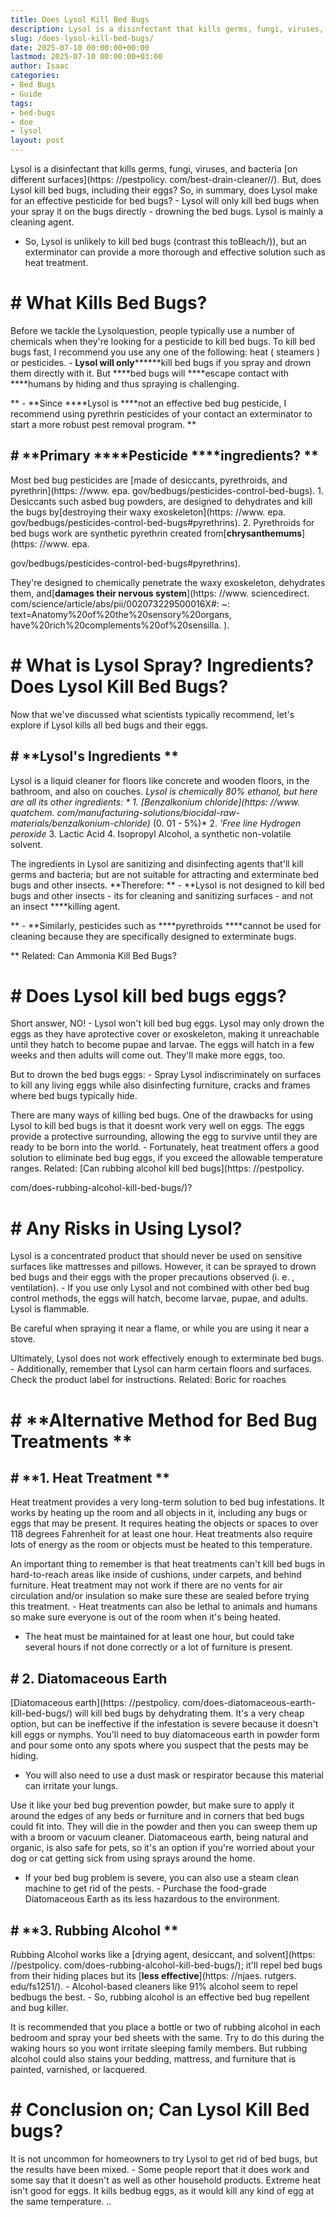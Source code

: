 ```yaml
---
title: Does Lysol Kill Bed Bugs
description: Lysol is a disinfectant that kills germs, fungi, viruses, and bacteria on different surfaces . But, does Lysol kill bed bugs, including their eggs? So, in...
slug: /does-lysol-kill-bed-bugs/
date: 2025-07-10 00:00:00+00:00
lastmod: 2025-07-10 00:00:00+03:00
author: Isaac
categories:
- Bed Bugs
- Guide
tags:
- bed-bugs
- doe
- lysol
layout: post
---
```


Lysol is a disinfectant that kills germs, fungi, viruses, and bacteria [on different surfaces](https: //pestpolicy. com/best-drain-cleaner//). But, does Lysol kill bed bugs, including their eggs? So, in summary, does Lysol make for an effective pesticide for bed bugs? - Lysol will only kill bed bugs when your spray it on the bugs directly - drowning the bed bugs. Lysol is mainly a cleaning agent.

- So, Lysol is unlikely to kill bed bugs (contrast this toBleach/)), but an exterminator can provide a more thorough and effective solution such as heat treatment.

# # What Kills Bed Bugs?

Before we tackle the Lysolquestion, people typically use a number of chemicals when they're looking for a pesticide to kill bed bugs. To kill bed bugs fast, I recommend you use any one of the following: heat ( steamers ) or pesticides. - **Lysol will only********kill bed bugs if you spray and drown them directly with it. But ****bed bugs will ****escape contact with ****humans by hiding and thus spraying is challenging.

** - **Since ****Lysol is ****not an effective bed bug pesticide, I recommend using pyrethrin pesticides of your contact an exterminator to start a more robust pest removal program. **

## # **Primary ****Pesticide ****ingredients? **

Most bed bug pesticides are [made of desiccants, pyrethroids, and pyrethrin](https: //www. epa. gov/bedbugs/pesticides-control-bed-bugs). 1. Desiccants such asbed bug powders, are designed to dehydrates and kill the bugs by[destroying their waxy exoskeleton](https: //www. epa. gov/bedbugs/pesticides-control-bed-bugs#pyrethrins). 2. Pyrethroids for bed bugs work are synthetic pyrethrin created from[**chrysanthemums**](https: //www. epa.

gov/bedbugs/pesticides-control-bed-bugs#pyrethrins).

They're designed to chemically penetrate the waxy exoskeleton, dehydrates them, and[**damages their nervous system**](https: //www. sciencedirect. com/science/article/abs/pii/002073229500016X#: ~: text=Anatomy%20of%20the%20sensory%20organs, have%20rich%20complements%20of%20sensilla. ).

# # What is Lysol Spray? Ingredients?Does Lysol Kill Bed Bugs?

Now that we've discussed what scientists typically recommend, let's explore if Lysol kills all bed bugs and their eggs.

## # **Lysol's Ingredients **

Lysol is a liquid cleaner for floors like concrete and wooden floors, in the bathroom, and also on couches. *Lysol is chemically 80% ethanol, but here are all its other ingredients: * 1. [*Benzalkonium chloride*](https: //www. quatchem. com/manufacturing-solutions/biocidal-raw-materials/benzalkonium-chloride)* (0. 01 - 5%)* 2. *'Free line Hydrogen peroxide* 3. Lactic Acid 4. Isopropyl Alcohol, a synthetic non-volatile solvent.

The ingredients in Lysol are sanitizing and disinfecting agents that'll kill germs and bacteria; but are not suitable for attracting and exterminate bed bugs and other insects. **Therefore: ** - **Lysol is not designed to kill bed bugs and other insects - its for cleaning and sanitizing surfaces - and not an insect ****killing agent.

** - **Similarly, pesticides such as ****pyrethroids ****cannot be used for cleaning because they are specifically designed to exterminate bugs.

** Related: Can Ammonia Kill Bed Bugs?

# # Does Lysol kill bed bugs eggs?

Short answer, NO! - Lysol won't kill bed bug eggs. Lysol may only drown the eggs as they have aprotective cover or exoskeleton, making it unreachable until they hatch to become pupae and larvae. The eggs will hatch in a few weeks and then adults will come out. They'll make more eggs, too.

But to drown the bed bugs eggs: - Spray Lysol indiscriminately on surfaces to kill any living eggs while also disinfecting furniture, cracks and frames where bed bugs typically hide.

There are many ways of killing bed bugs. One of the drawbacks for using Lysol to kill bed bugs is that it doesnt work very well on eggs. The eggs provide a protective surrounding, allowing the egg to survive until they are ready to be born into the world. - Fortunately, heat treatment offers a good solution to eliminate bed bug eggs, if you exceed the allowable temperature ranges. Related: [Can rubbing alcohol kill bed bugs](https: //pestpolicy.

com/does-rubbing-alcohol-kill-bed-bugs/)?

# # Any Risks in Using Lysol?

Lysol is a concentrated product that should never be used on sensitive surfaces like mattresses and pillows. However, it can be sprayed to drown bed bugs and their eggs with the proper precautions observed (i. e. , ventilation). - If you use only Lysol and not combined with other bed bug control methods, the eggs will hatch, become larvae, pupae, and adults. Lysol is flammable.

Be careful when spraying it near a flame, or while you are using it near a stove.

Ultimately, Lysol does not work effectively enough to exterminate bed bugs. - Additionally, remember that Lysol can harm certain floors and surfaces. Check the product label for instructions. Related: Boric for roaches

# # **Alternative Method for Bed Bug Treatments **

## # **1. Heat Treatment **

Heat treatment provides a very long-term solution to bed bug infestations. It works by heating up the room and all objects in it, including any bugs or eggs that may be present. It requires heating the objects or spaces to over 118 degrees Fahrenheit for at least one hour. Heat treatments also require lots of energy as the room or objects must be heated to this temperature.

An important thing to remember is that heat treatments can't kill bed bugs in hard-to-reach areas like inside of cushions, under carpets, and behind furniture. Heat treatment may not work if there are no vents for air circulation and/or insulation so make sure these are sealed before trying this treatment. - Heat treatments can also be lethal to animals and humans so make sure everyone is out of the room when it's being heated.

- The heat must be maintained for at least one hour, but could take several hours if not done correctly or a lot of furniture is present.

## # **2. Diatomaceous Earth**

[Diatomaceous earth](https: //pestpolicy. com/does-diatomaceous-earth-kill-bed-bugs/) will kill bed bugs by dehydrating them. It's a very cheap option, but can be ineffective if the infestation is severe because it doesn't kill eggs or nymphs. You'll need to buy diatomaceous earth in powder form and pour some onto any spots where you suspect that the pests may be hiding.

- You will also need to use a dust mask or respirator because this material can irritate your lungs.

Use it like your bed bug prevention powder, but make sure to apply it around the edges of any beds or furniture and in corners that bed bugs could fit into. They will die in the powder and then you can sweep them up with a broom or vacuum cleaner. Diatomaceous earth, being natural and organic, is also safe for pets, so it's an option if you're worried about your dog or cat getting sick from using sprays around the home.

- If your bed bug problem is severe, you can also use a steam clean machine to get rid of the pests. - Purchase the food-grade Diatomaceous Earth as its less hazardous to the environment.

## # **3. Rubbing Alcohol **

Rubbing Alcohol works like a [drying agent, desiccant, and solvent](https: //pestpolicy. com/does-rubbing-alcohol-kill-bed-bugs/); it'll repel bed bugs from their hiding places but its [**less effective**](https: //njaes. rutgers. edu/fs1251/). - Alcohol-based cleaners like 91% alcohol seem to repel bedbugs the best. - So, rubbing alcohol is an effective bed bug repellent and bug killer.

It is recommended that you place a bottle or two of rubbing alcohol in each bedroom and spray your bed sheets with the same. Try to do this during the waking hours so you wont irritate sleeping family members. But rubbing alcohol could also stains your bedding, mattress, and furniture that is painted, varnished, or lacquered.

# # Conclusion on; Can Lysol Kill Bed bugs?

It is not uncommon for homeowners to try Lysol to get rid of bed bugs, but the results have been mixed. - Some people report that it does work and some say that it doesn't as well as other household products. Extreme heat isn't good for eggs. It kills bedbug eggs, as it would kill any kind of egg at the same temperature. ..
